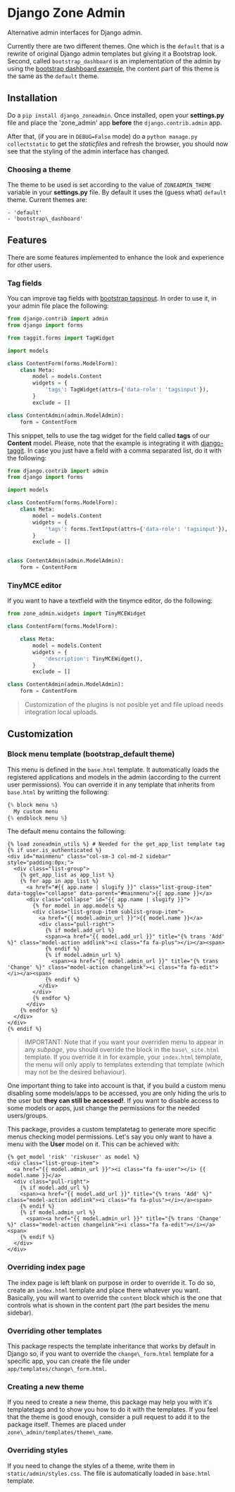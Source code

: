 # Django Zone Admin
Alternative admin interfaces for Django admin.

Currently there are two different themes. One which is the `default` that is a rewrite of original Django admin templates but giving it a Bootstrap look. Second, called `bootstrap_dashboard` is an implementation of the admin by using the [bootstrap dashboard example](http://getbootstrap.com/examples/dashboard/), the content part of this theme is the same as the `default` theme.

## Installation

Do a `pip install django_zoneadmin`. Once installed, open your **settings.py** file and place the 'zone\_admin' app **before** the `django.contrib.admin` app.

After that, (if you are in `DEBUG=False` mode) do a `python manage.py collectstatic` to get the _staticfiles_ and refresh the browser, you should now see that the styling of the admin interface has changed.


### Choosing a theme

The theme to be used is set according to the value of `ZONEADMIN_THEME` variable in your **settings.py** file. By default it uses the (guess what) `default` theme. Current themes are:

    - 'default'
    - 'bootstrap\_dashboard'



## Features

There are some features implemented to enhance the look and experience for other users.

### Tag fields

You can improve tag fields with [bootstrap tagsinput](http://timschlechter.github.io/bootstrap-tagsinput/examples/). In order to use it, in your admin file place the following:

```python
from django.contrib import admin
from django import forms

from taggit.forms import TagWidget

import models

class ContentForm(forms.ModelForm):
    class Meta:
        model = models.Content
        widgets = {
            'tags': TagWidget(attrs={'data-role': 'tagsinput'}),
        }
        exclude = []

class ContentAdmin(admin.ModelAdmin):
    form = ContentForm
```



This snippet, tells to use the tag widget for the field called **tags** of our **Content** model. Please, note that the example is integrating it with [django-taggit](https://github.com/alex/django-taggit). In case you just have a field with a comma separated list, do it with the following:


```python
from django.contrib import admin
from django import forms

import models

class ContentForm(forms.ModelForm):
    class Meta:
        model = models.Content
        widgets = {
            'tags': forms.TextInput(attrs={'data-role': 'tagsinput'}),
        }
        exclude = []


class ContentAdmin(admin.ModelAdmin):
    form = ContentForm
```


### TinyMCE editor

If you want to have a textfield with the tinymce editor, do the following:

```python
from zone_admin.widgets import TinyMCEWidget

class ContentForm(forms.ModelForm):

    class Meta:
        model = models.Content
        widgets = {
            'description': TinyMCEWidget(),
        }
        exclude = []

class ContentAdmin(admin.ModelAdmin):
    form = ContentForm
```

> Customization of the plugins is not posible yet and file upload needs integration local uploads.


## Customization

### Block menu template (bootstrap_default theme)

This menu is defined in the `base.html` template. It automatically loads the registered applications and models in the admin (according to the current user permissions). You can override it in any template that inherits from `base.html` by writting the following:

```python
{% block menu %}
  My custom menu
{% endblock menu %}
```

The default menu contains the following:

```jinja2
{% load zoneadmin_utils %} # Needed for the get_app_list template tag
{% if user.is_authenticated %}
<div id="mainmenu" class="col-sm-3 col-md-2 sidebar" style="padding:0px;">
  <div class="list-group">
    {% get_app_list as app_list %}
    {% for app in app_list %}
      <a href="#{{ app.name | slugify }}" class="list-group-item" data-toggle="collapse" data-parent="#mainmenu">{{ app.name }}</a>
      <div class="collapse" id="{{ app.name | slugify }}">
        {% for model in app.models %}
        <div class="list-group-item sublist-group-item">
          <a href="{{ model.admin_url }}">{{ model.name }}</a>
          <div class="pull-right">
            {% if model.add_url %}
            <span><a href="{{ model.add_url }}" title="{% trans 'Add' %}" class="model-action addlink"><i class="fa fa-plus"></i></a><span>
            {% endif %}
            {% if model.admin_url %}
              <span><a href="{{ model.admin_url }}" title="{% trans 'Change' %}" class="model-action changelink"><i class="fa fa-edit"></i></a><span>
            {% endif %}
          </div>
        </div>
        {% endfor %}
      </div>
    {% endfor %}
  </div>
</div>
{% endif %}
```

> IMPORTANT: Note that if you want your overriden menu to appear in any _subpage_, you should override the block in the `base\_site.html` template. If you override it in for example, your `index.html` template, the menu will only apply to templates extending that template (which may not be the desired behaviour).

One important thing to take into account is that, if you build a custom menu disabling some models/apps to be accessed, you are only hiding the urls to the user but **they can still be accessed!**. If you want to disable access to some models or apps, just change the permissions for the needed users/groups.

This package, provides a custom templatetag to generate more specific menus checking model permissions. Let's say you only want to have a menu with the **User** model on it. This can be achieved with:

```jinja2
{% get_model 'risk' 'riskuser' as model %}
<div class="list-group-item">
  <a href="{{ model.admin_url }}"><i class="fa fa-user"></i> {{ model.name }}</a>
  <div class="pull-right">
    {% if model.add_url %}
    <span><a href="{{ model.add_url }}" title="{% trans 'Add' %}" class="model-action addlink"><i class="fa fa-plus"></i></a><span>
    {% endif %}
    {% if model.admin_url %}
      <span><a href="{{ model.admin_url }}" title="{% trans 'Change' %}" class="model-action changelink"><i class="fa fa-edit"></i></a><span>
    {% endif %}
  </div>
</div>
```

### Overriding index page

The index page is left blank on purpose in order to override it. To do so, create an `index.html` template and place there whatever you want. Basically, you will want to override the `content` block which is the one that controls what is shown in the content part (the part besides the menu sidebar).

### Overriding other templates

This package respects the template inheritance that works by default in Django so, if you want to override the `change\_form.html` template for a specific app, you can create the file under `app/templates/change\_form.html`.

### Creating a new theme

If you need to create a new theme, this package may help you with it's templatetags and to show you how to do it with the templates. If you feel that the theme is good enough, consider a pull request to add it to the package itself. Themes are placed under `zone\_admin/templates/theme\_name`.

### Overriding styles

If you need to change the styles of a theme, write them in `static/admin/styles.css`. The file is automatically loaded in `base.html` template.
